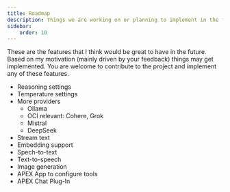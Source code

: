 ```yaml
---
title: Roadmap
description: Things we are working on or planning to implement in the future.
sidebar:
    order: 10
---
```


These are the features that I think would be great to have in the future. Based on my motivation (mainly driven by your feedback) things may get implemented. You are welcome to contribute to the project and implement any of these features.

- Reasoning settings
- Temperature settings
- More providers 
  - Ollama
  - OCI relevant: Cohere, Grok
  - Mistral
  - DeepSeek
- Stream text
- Embedding support
- Spech-to-text
- Text-to-speech
- Image generation
- APEX App to configure tools
- APEX Chat Plug-In

